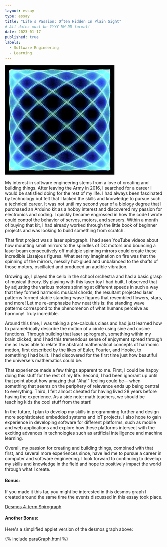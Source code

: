 ```yaml
---
layout: essay
type: essay
title: "Life's Passion: Often Hidden In Plain Sight"
# All dates must be YYYY-MM-DD format!
date: 2023-01-17
published: true
labels:
  - Software Engineering
  - Learning
---
```


<img width="350px" class="rounded float-start pe-4" src="../img/essayPics/lissajous.jpeg">

My interest in software engineering stems from a love of creating and building things.  After leaving the Army in 2016, I searched for a career I would be satisfied doing for the rest of my life.  I had always been fascinated by technology but felt that I lacked the skills and knowledge to pursue such a technical career.  It was not until my second year of a biology degree that I purchased an Arduino kit as a hobby interest and discovered my passion for electronics and coding.  I quickly became engrossed in how the code I wrote could control the behavior of servos, motors, and sensors.  Within a month of buying that kit, I had already worked through the little book of beginner projects and was looking to build something from scratch.

That first project was a laser spirograph.  I had seen YouTube videos about how mounting small mirrors to the spindles of DC motors and bouncing a laser beam consecutively off multiple spinning mirrors could create these incredible Lissajous figures.  What set my imagination on fire was that the spinning of the mirrors, messily hot-glued and unbalanced to the shafts of those motors, oscillated and produced an audible vibration.

Growing up, I played the cello in the school orchestra and had a basic grasp of musical theory.  By playing with this laser toy I had built, I observed that by adjusting the various motors spinning at different speeds in such a way that they formed harmonic musical chords, the resultant projected laser patterns formed stable standing-wave figures that resembled flowers, stars, and more!  Let me re-emphasize how neat this is: the standing wave patterns correspond to the phenomenon of what humans perceive as harmony!  Truly incredible.

Around this time, I was taking a pre-calculus class and had just learned how to parametrically describe the motion of a circle using sine and cosine functions.  Through building that laser spirograph, something within my brain clicked, and I had this tremendous sense of enjoyment spread through me as I was able to relate the abstract mathematical concepts of harmonic motion, first described by the likes of Euler, Fourier, and Hooke, to something I had built.  I had discovered for the first time just how beautiful the universe's mathematics could be.

That experience made a few things apparent to me.  First, I could be happy doing this stuff for the rest of my life.  Second, I had been ignorant up until that point about how amazing that "Aha!" feeling could be-- when something that seems on the periphery of relevance ends up being central to everything.  Third, I felt almost cheated for having lived 28 years before having the experience.  As a side note: math teachers, we should be teaching kids the cool stuff from the start!

In the future, I plan to develop my skills in programming further and design more sophisticated embedded systems and IoT projects.  I also hope to gain experience in developing software for different platforms, such as mobile and web applications and explore how these platforms intersect with the exciting advances in technologies such as artificial intelligence and machine learning.

Overall, my passion for creating and building things, combined with that first, and several more experiences since, have led me to pursue a career in computer and software engineering.  I look forward to continuing to develop my skills and knowledge in the field and hope to positively impact the world through what I create.

#### Bonus: 
If you made it this far, you might be interested in this desmos graph I created around the same time the events discussed in this essay took place.

[Desmos 4-term Spirograph](https://www.desmos.com/calculator/gncahk4kea)

#### Another Bonus:
Here's a simplified applet version of the desmos graph above:

{% include paraGraph.html %}

